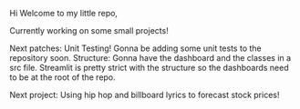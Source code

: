Hi Welcome to my little repo,

Currently working on some small projects!

Next patches: Unit Testing! Gonna be adding some unit tests to the repository soon.
Structure: Gonna have the dashboard and the classes in a src file. Streamlit is pretty strict with the structure so the dashboards need to be at the root of the repo.


Next project: Using hip hop and billboard lyrics to forecast stock prices!
